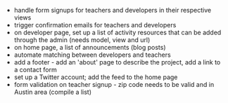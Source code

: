- handle form signups for teachers and developers in their respective views
- trigger confirmation emails for teachers and developers
- on developer page, set up a list of activity resources that can be added through the admin (needs model, view and url)
- on home page, a list of announcements (blog posts)
- automate matching between developers and teachers
- add a footer - add an 'about' page to describe the project, add a link to a contact form
- set up a Twitter account; add the feed to the home page
- form validation on teacher signup - zip code needs to be valid and in Austin area (compile a list)

